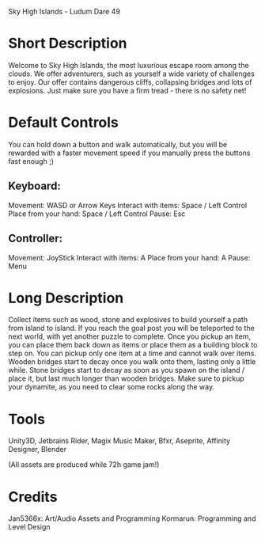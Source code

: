 Sky High Islands - Ludum Dare 49

# Short Description

Welcome to Sky High Islands, the most luxurious escape room among the clouds.
We offer adventurers, such as yourself a wide variety of challenges to enjoy.
Our offer contains dangerous cliffs, collapsing bridges and lots of explosions.
Just make sure you have a firm tread - there is no safety net!

# Default Controls

You can hold down a button and walk automatically, but you will be rewarded with a faster movement speed if you manually press the buttons fast enough ;)

## Keyboard:

Movement: WASD or Arrow Keys
Interact with items: Space / Left Control
Place from your hand: Space / Left Control
Pause: Esc

## Controller:

Movement: JoyStick
Interact with items: A
Place from your hand: A
Pause: Menu

# Long Description

Collect items such as wood, stone and explosives to build yourself a path from island to island.
If you reach the goal post you will be teleported to the next world, with yet another puzzle to complete.
Once you pickup an item, you can place them back down as items or place them as a building block to step on.
You can pickup only one item at a time and cannot walk over items.
Wooden bridges start to decay once you walk onto them, lasting only a little while.
Stone bridges start to decay as soon as you spawn on the island / place it, but last much longer than wooden bridges.
Make sure to pickup your dynamite, as you need to clear some rocks along the way.

# Tools

Unity3D, Jetbrains Rider, Magix Music Maker, Bfxr, Aseprite, Affinity Designer, Blender

(All assets are produced while 72h game jam!)

# Credits

Jan5366x: Art/Audio Assets and Programming
Kormarun: Programming and Level Design